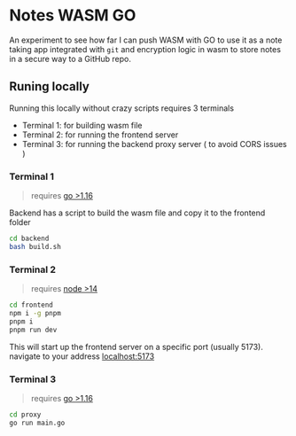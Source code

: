 # Notes WASM GO
An experiment to see how far I can push WASM with GO to use it as a note taking app integrated with `git` and encryption logic in wasm to store notes in a secure way to a GitHub repo.

## Runing locally
Running this locally without crazy scripts requires 3 terminals
- Terminal 1: for building wasm file
- Terminal 2: for running the frontend server
- Terminal 3: for running the backend proxy server ( to avoid CORS issues )

### Terminal 1
> requires [go >1.16](https://go.dev/doc/install)

Backend has a script to build the wasm file and copy it to the frontend folder

```bash
cd backend
bash build.sh
```

### Terminal 2
> requires [node >14](https://nodejs.org/en/download/)

```bash
cd frontend
npm i -g pnpm
pnpm i
pnpm run dev
```

This will start up the frontend server on a specific port (usually 5173). navigate to your address [localhost:5173](http://localhost:5173)

### Terminal 3
> requires [go >1.16](https://go.dev/doc/install)

```bash
cd proxy
go run main.go
```

